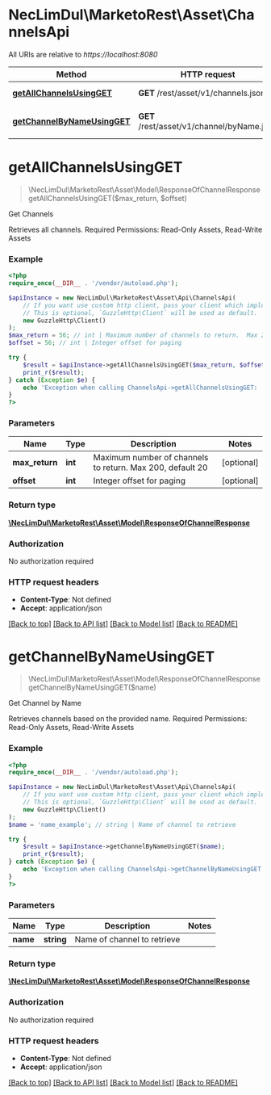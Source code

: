 # NecLimDul\MarketoRest\Asset\ChannelsApi

All URIs are relative to *https://localhost:8080*

Method | HTTP request | Description
------------- | ------------- | -------------
[**getAllChannelsUsingGET**](ChannelsApi.md#getAllChannelsUsingGET) | **GET** /rest/asset/v1/channels.json | Get Channels
[**getChannelByNameUsingGET**](ChannelsApi.md#getChannelByNameUsingGET) | **GET** /rest/asset/v1/channel/byName.json | Get Channel by Name


# **getAllChannelsUsingGET**
> \NecLimDul\MarketoRest\Asset\Model\ResponseOfChannelResponse getAllChannelsUsingGET($max_return, $offset)

Get Channels

Retrieves all channels. Required Permissions: Read-Only Assets, Read-Write Assets

### Example
```php
<?php
require_once(__DIR__ . '/vendor/autoload.php');

$apiInstance = new NecLimDul\MarketoRest\Asset\Api\ChannelsApi(
    // If you want use custom http client, pass your client which implements `GuzzleHttp\ClientInterface`.
    // This is optional, `GuzzleHttp\Client` will be used as default.
    new GuzzleHttp\Client()
);
$max_return = 56; // int | Maximum number of channels to return.  Max 200, default 20
$offset = 56; // int | Integer offset for paging

try {
    $result = $apiInstance->getAllChannelsUsingGET($max_return, $offset);
    print_r($result);
} catch (Exception $e) {
    echo 'Exception when calling ChannelsApi->getAllChannelsUsingGET: ', $e->getMessage(), PHP_EOL;
}
?>
```

### Parameters

Name | Type | Description  | Notes
------------- | ------------- | ------------- | -------------
 **max_return** | **int**| Maximum number of channels to return.  Max 200, default 20 | [optional]
 **offset** | **int**| Integer offset for paging | [optional]

### Return type

[**\NecLimDul\MarketoRest\Asset\Model\ResponseOfChannelResponse**](../Model/ResponseOfChannelResponse.md)

### Authorization

No authorization required

### HTTP request headers

 - **Content-Type**: Not defined
 - **Accept**: application/json

[[Back to top]](#) [[Back to API list]](../../README.md#documentation-for-api-endpoints) [[Back to Model list]](../../README.md#documentation-for-models) [[Back to README]](../../README.md)

# **getChannelByNameUsingGET**
> \NecLimDul\MarketoRest\Asset\Model\ResponseOfChannelResponse getChannelByNameUsingGET($name)

Get Channel by Name

Retrieves channels based on the provided name. Required Permissions: Read-Only Assets, Read-Write Assets

### Example
```php
<?php
require_once(__DIR__ . '/vendor/autoload.php');

$apiInstance = new NecLimDul\MarketoRest\Asset\Api\ChannelsApi(
    // If you want use custom http client, pass your client which implements `GuzzleHttp\ClientInterface`.
    // This is optional, `GuzzleHttp\Client` will be used as default.
    new GuzzleHttp\Client()
);
$name = 'name_example'; // string | Name of channel to retrieve

try {
    $result = $apiInstance->getChannelByNameUsingGET($name);
    print_r($result);
} catch (Exception $e) {
    echo 'Exception when calling ChannelsApi->getChannelByNameUsingGET: ', $e->getMessage(), PHP_EOL;
}
?>
```

### Parameters

Name | Type | Description  | Notes
------------- | ------------- | ------------- | -------------
 **name** | **string**| Name of channel to retrieve |

### Return type

[**\NecLimDul\MarketoRest\Asset\Model\ResponseOfChannelResponse**](../Model/ResponseOfChannelResponse.md)

### Authorization

No authorization required

### HTTP request headers

 - **Content-Type**: Not defined
 - **Accept**: application/json

[[Back to top]](#) [[Back to API list]](../../README.md#documentation-for-api-endpoints) [[Back to Model list]](../../README.md#documentation-for-models) [[Back to README]](../../README.md)

